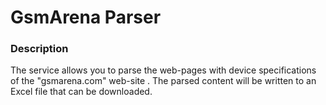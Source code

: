 # GsmArena Parser

### Description

The service allows you to parse the web-pages with device specifications of the "gsmarena.com" web-site .
The parsed content will be written to an Excel file that can be downloaded.

### 
